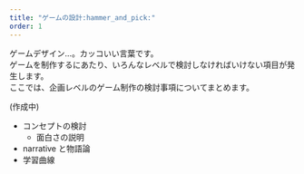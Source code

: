 ```yaml
---
title: "ゲームの設計:hammer_and_pick:"
order: 1
---
```


ゲームデザイン…。カッコいい言葉です。  
ゲームを制作するにあたり、いろんなレベルで検討しなければいけない項目が発生します。  
ここでは、企画レベルのゲーム制作の検討事項についてまとめます。

(作成中)

- コンセプトの検討
  - 面白さの説明
- narrative と物語論
- 学習曲線
